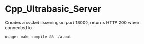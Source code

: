 # Cpp_Ultrabasic_Server
Creates a socket lissening on port 18000, returns HTTP 200 when connected to
```cpp
usage: make compile && ./a.out
```

